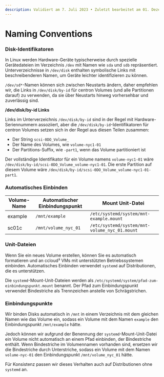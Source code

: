```yaml
---
description: Validiert am 7. Juli 2023 • Zuletzt bearbeitet am 01. Dezember 2023
---
```


# Naming Conventions

### **Disk-Identifikatoren**

In Linux werden Hardware-Geräte typischerweise durch spezielle Gerätedateien im Verzeichnis `/dev` mit Namen wie `sda` und `sdb` repräsentiert. Unterverzeichnisse in `/dev/disk` enthalten symbolische Links mit beschreibenderen Namen, um Geräte leichter identifizieren zu können.

`/dev/sd*`-Namen können sich zwischen Neustarts ändern, daher empfehlen wir, die Links in `/dev/disk/by-id` für centron Volumes (und alle Partitionen darauf) zu verwenden, da sie über Neustarts hinweg vorhersehbar und zuverlässig sind.

**/dev/disk/by-id Links**

Links im Unterverzeichnis `/dev/disk/by-id` sind in der Regel mit Hardware-Seriennummern assoziiert, aber die `/dev/disk/by-id`-Identifikatoren für centron Volumes setzen sich in der Regel aus diesen Teilen zusammen:

* Der String `scsi-0DO_Volume_`
* Der Name des Volumes, wie `volume-nyc1-01`
* Der Partitions-Suffix, wie `-part1`, wenn das Volume partitioniert ist

Der vollständige Identifikator für ein Volume namens `volume-nyc1-01` wäre `/dev/disk/by-id/scsi-0DO_Volume_volume-nyc1-01`. Die erste Partition auf diesem Volume wäre `/dev/disk/by-id/scsi-0DO_Volume_volume-nyc1-01-part1`.



### **Automatisches Einbinden**

| Volume-Name | Automatischer Einbindungspunkt | Mount Unit-Datei                              |
| ----------- | ------------------------------ | --------------------------------------------- |
| example     | `/mnt/example`                 | `/etc/systemd/system/mnt-example.mount`       |
| sc01c       | `/mnt/volume_nyc_01`           | `/etc/systemd/system/mnt-volume_nyc_01.mount` |



### **Unit-Dateien**

Wenn Sie ein neues Volume erstellen, können Sie es automatisch formatieren und an ccloud³ VMs mit unterstützten Betriebssystemen einbinden. Automatisches Einbinden verwendet `systemd` auf Distributionen, die es unterstützen.

Die `systemd`-Mount-Unit-Dateien werden als `/etc/systemd/system/pfad-zum-einbindungspunkt.mount` benannt. Der Pfad zum Einbindungspunkt verwendet Bindestriche als Trennzeichen anstelle von Schrägstrichen.



### **Einbindungspunkte**

Wir binden Disks automatisch in `/mnt` in einem Verzeichnis mit dem gleichen Namen wie das Volume ein, sodass ein Volume mit dem Namen `example` den Einbindungspunkt `/mnt/example` hätte.

Jedoch können wir aufgrund der Benennung der `systemd`-Mount-Unit-Datei ein Volume nicht automatisch an einem Pfad einbinden, der Bindestriche enthält. Wenn Bindestriche im Volumennamen vorhanden sind, ersetzen wir die Bindestriche durch Unterstriche, sodass ein Volume mit dem Namen `volume-nyc-01` den Einbindungspunkt `/mnt/volume_nyc_01` hätte.

Für Konsistenz passen wir dieses Verhalten auch auf Distributionen ohne `systemd` an.
